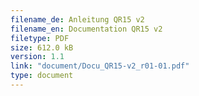 ```yaml
---
filename_de: Anleitung QR15 v2
filename_en: Documentation QR15 v2
filetype: PDF
size: 612.0 kB
version: 1.1
link: "document/Docu_QR15-v2_r01-01.pdf"
type: document
---
```

